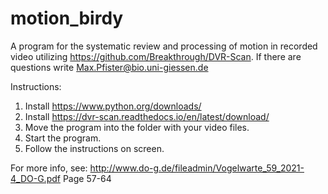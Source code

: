 # motion_birdy
A program for the systematic review and processing of motion in recorded video utilizing https://github.com/Breakthrough/DVR-Scan.
If there are questions write Max.Pfister@bio.uni-giessen.de

Instructions:

  1. Install https://www.python.org/downloads/
  2. Install https://dvr-scan.readthedocs.io/en/latest/download/
  3. Move the program into the folder with your video files.
  4. Start the program.
  5. Follow the instructions on screen.


For more info, see: http://www.do-g.de/fileadmin/Vogelwarte_59_2021-4_DO-G.pdf
Page 57-64
